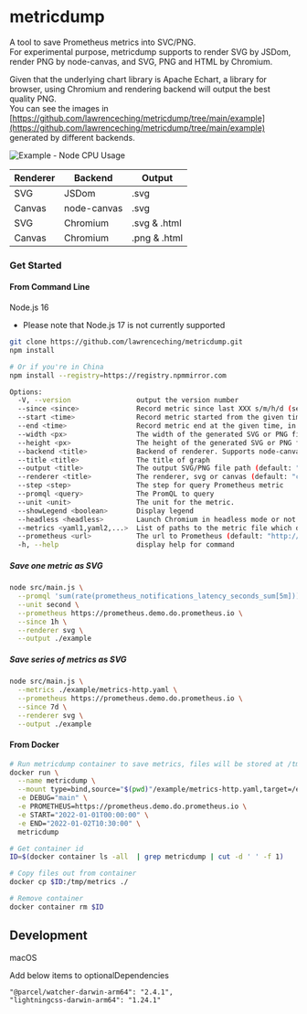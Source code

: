 # metricdump

A tool to save Prometheus metrics into SVC/PNG.  
For experimental purpose, metricdump supports to render SVG by JSDom, render PNG by node-canvas, and SVG, PNG and HTML by Chromium.

Given that the underlying chart library is Apache Echart, a library for browser, using Chromium and rendering backend will output the best quality PNG.  
You can see the images in [https://github.com/lawrenceching/metricdump/tree/main/example](https://github.com/lawrenceching/metricdump/tree/main/example) generated by different backends. 


![Example - Node CPU Usage](https://raw.githubusercontent.com/lawrenceching/metricdump/main/example/chromium/Node%20CPU%20Usage.svg)

|  Renderer   | Backend  | Output |
|  ----  | ----  | ----  |
| SVG  | JSDom | .svg  |
| Canvas  | node-canvas | .svg  |
| SVG  | Chromium | .svg & .html  |
| Canvas  | Chromium | .png & .html  |

### Get Started

#### From Command Line

Node.js 16

* Please note that Node.js 17 is not currently supported

```bash
git clone https://github.com/lawrenceching/metricdump.git
npm install

# Or if you're in China
npm install --registry=https://registry.npmmirror.com
```

```bash
Options:
  -V, --version                output the version number
  --since <since>              Record metric since last XXX s/m/h/d (seconds/minutes/hours/days), default in seconds
  --start <time>               Record metric started from the given time, in format yyyy-MM-ddThh:mm:ss
  --end <time>                 Record metric end at the given time, in format yyyy-MM-ddThh:mm:ss
  --width <px>                 The width of the generated SVG or PNG file (default: "1024")
  --height <px>                The height of the generated SVG or PNG file (default: "600")
  --backend <title>            Backend of renderer. Supports node-canvas or chromium
  --title <title>              The title of graph
  --output <title>             The output SVG/PNG file path (default: "./output")
  --renderer <title>           The renderer, svg or canvas (default: "canvas")
  --step <step>                The step for query Prometheus metric
  --promql <query>             The PromQL to query
  --unit <unit>                The unit for the metric.
  --showLegend <boolean>       Display legend
  --headless <headless>        Launch Chromium in headless mode or not
  --metrics <yaml1,yaml2,...>  List of paths to the metric file which defined a series of metrics need to be recorded
  --prometheus <url>           The url to Prometheus (default: "http://localhost:9090")
  -h, --help                   display help for command
  ```

##### Save one metric as SVG

```bash
node src/main.js \
  --promql 'sum(rate(prometheus_notifications_latency_seconds_sum[5m]))/sum(rate(prometheus_notifications_latency_seconds_count[5m]))' \
  --unit second \
  --prometheus https://prometheus.demo.do.prometheus.io \
  --since 1h \
  --renderer svg \
  --output ./example
```

##### Save series of metrics as SVG

```bash
node src/main.js \
  --metrics ./example/metrics-http.yaml \
  --prometheus https://prometheus.demo.do.prometheus.io \
  --since 7d \
  --renderer svg \
  --output ./example
```

#### From Docker

```bash
# Run metricdump container to save metrics, files will be stored at /tmp/metrics inside the container
docker run \
  --name metricdump \
  --mount type=bind,source="$(pwd)"/example/metrics-http.yaml,target=/etc/prometheus-snaphost/metrics-http.yaml,readonly \
  -e DEBUG="main" \
  -e PROMETHEUS=https://prometheus.demo.do.prometheus.io \
  -e START="2022-01-01T00:00:00" \
  -e END="2022-01-02T10:30:00" \
  metricdump

# Get container id
ID=$(docker container ls -all  | grep metricdump | cut -d ' ' -f 1)

# Copy files out from container
docker cp $ID:/tmp/metrics ./

# Remove container
docker container rm $ID
```

## Development

macOS

Add below items to optionalDependencies
```
"@parcel/watcher-darwin-arm64": "2.4.1",
"lightningcss-darwin-arm64": "1.24.1"
```